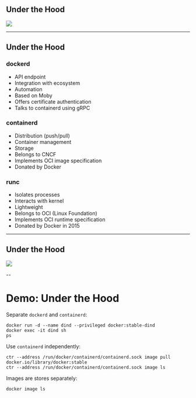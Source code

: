 ## Under the Hood

![](020_advanced/000_architecture/dockerd-moby-containerd-runc.svg) <!-- .element: style="display: block; margin-left: auto; margin-right: auto;" -->

---

<!-- .slide: class="two_column_list" -->

## Under the Hood

### dockerd

- API endpoint
- Integration with ecosystem
- Automation
- Based on Moby
- Offers certificate authentication
- Talks to containerd using gRPC

### containerd

- Distribution (push/pull)
- Container management
- Storage
- Belongs to CNCF
- Implements OCI image specification
- Donated by Docker

### runc

- Isolates processes
- Interacts with kernel
- Lightweight
- Belongs to OCI (Linux Foundation)
- Implements OCI runtime specification
- Donated by Docker in 2015

---

## Under the Hood

![](020_advanced/000_architecture/containerd-shim.svg) <!-- .element: style="display: block; margin-left: auto; margin-right: auto;" -->

--

# Demo: Under the Hood

Separate `dockerd` and `containerd`:

```
docker run -d --name dind --privileged docker:stable-dind
docker exec -it dind sh
ps
```

Use `containerd` independently:

```
ctr --address /run/docker/containerd/containerd.sock image pull docker.io/library/docker:stable
ctr --address /run/docker/containerd/containerd.sock image ls
```

Images are stores separately:

```
docker image ls
```